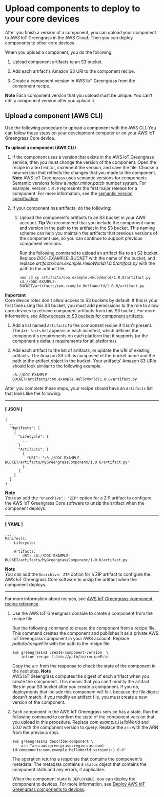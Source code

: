 # Upload components to deploy to your core devices<a name="upload-components"></a>

After you finish a version of a component, you can upload your component to AWS IoT Greengrass in the AWS Cloud\. Then you can deploy components to other core devices\.

When you upload a component, you do the following:

1. Upload component artifacts to an S3 bucket\.

1. Add each artifact's Amazon S3 URI to the component recipe\.

1. Create a component version in AWS IoT Greengrass from the component recipe\.

**Note**  <a name="component-version-uniqueness-note"></a>
<a name="component-version-uniqueness-para"></a>Each component version that you upload must be unique\. You can't edit a component version after you upload it\.

## Upload a component \(AWS CLI\)<a name="upload-component-cli"></a>

Use the following procedure to upload a component with the AWS CLI\. You can follow these steps on your development computer or on your AWS IoT Greengrass Core device\.

**To upload a component \(AWS CLI\)**

1. If the component uses a version that exists in the AWS IoT Greengrass service, then you must change the version of the component\. Open the recipe in a text editor, increment the version, and save the file\. Choose a new version that reflects the changes that you made to the component\.
**Note**  <a name="semver-note"></a>
<a name="semver-para"></a>AWS IoT Greengrass uses semantic versions for components\. Semantic versions follow a *major*\.*minor*\.*patch* number system\. For example, version `1.0.0` represents the first major release for a component\. For more information, see the [semantic version specification](https://semver.org/)\.

1. If your component has artifacts, do the following:

   1. Upload the component's artifacts to an S3 bucket in your AWS account\.
**Tip**  <a name="artifact-path-tip"></a>
We recommend that you include the component name and version in the path to the artifact in the S3 bucket\. This naming scheme can help you maintain the artifacts that previous versions of the component use, so you can continue to support previous component versions\.

      Run the following command to upload an artifact file to an S3 bucket\. Replace *DOC\-EXAMPLE\-BUCKET* with the name of the bucket, and replace *artifacts/com\.example\.HelloWorld/1\.0\.0/artifact\.py* with the path to the artifact file\.

      ```
      aws s3 cp artifacts/com.example.HelloWorld/1.0.0/artifact.py s3://DOC-EXAMPLE-BUCKET/artifacts/com.example.HelloWorld/1.0.0/artifact.py
      ```
**Important**  
Core device roles don't allow access to S3 buckets by default\. If this is your first time using this S3 bucket, you must add permissions to the role to allow core devices to retrieve component artifacts from this S3 bucket\. For more information, see [Allow access to S3 buckets for component artifacts](device-service-role.md#device-service-role-access-s3-bucket)\.

   1. Add a list named `Artifacts` to the component recipe if it isn't present\. The `Artifacts` list appears in each manifest, which defines the component's requirements on each platform that it supports \(or the component's default requirements for all platforms\)\.

   1. Add each artifact to the list of artifacts, or update the URI of existing artifacts\. The Amazon S3 URI is composed of the bucket name and the path to the artifact object in the bucket\. Your artifacts' Amazon S3 URIs should look similar to the following example\.

      ```
      s3://DOC-EXAMPLE-BUCKET/artifacts/com.example.HelloWorld/1.0.0/artifact.py
      ```

   After you complete these steps, your recipe should have an `Artifacts` list that looks like the following\.

------
#### [ JSON ]

   ```
   {
     ...
     "Manifests": [
       {
         "Lifecycle": {
           ...
         }
         "Artifacts": [
           {
             "URI": "s3://DOC-EXAMPLE-BUCKET/artifacts/MyGreengrassComponent/1.0.0/artifact.py"
           }
         ]
       }
     ]
   }
   ```

**Note**  
You can add the `"Unarchive": "ZIP"` option for a ZIP artifact to configure the AWS IoT Greengrass Core software to unzip the artifact when the component deploys\.

------
#### [ YAML ]

   ```
   ...
   Manifests:
     - Lifecycle:
         ...
       Artifacts:
         - URI: s3://DOC-EXAMPLE-BUCKET/artifacts/MyGreengrassComponent/1.0.0/artifact.py
   ```

**Note**  
You can add the `Unarchive: ZIP` option for a ZIP artifact to configure the AWS IoT Greengrass Core software to unzip the artifact when the component deploys\.

------

   For more information about recipes, see [AWS IoT Greengrass component recipe reference](component-recipe-reference.md)\.

1. Use the AWS IoT Greengrass console to create a component from the recipe file\.

   Run the following command to create the component from a recipe file\. This command creates the component and publishes it as a private AWS IoT Greengrass component in your AWS account\. Replace *path/to/recipeFile* with the path to the recipe file\.

   ```
   aws greengrassv2 create-component-version  \
     --inline-recipe fileb://path/to/recipeFile
   ```

   Copy the `arn` from the response to check the state of the component in the next step\.
**Note**  
AWS IoT Greengrass computes the digest of each artifact when you create the component\. This means that you can't modify the artifact files in your S3 bucket after you create a component\. If you do, deployments that include this component will fail, because the file digest doesn't match\. If you modify an artifact file, you must create a new version of the component\.

1. Each component in the AWS IoT Greengrass service has a state\. Run the following command to confirm the state of the component version that you upload in this procedure\. Replace *com\.example\.HelloWorld* and *1\.0\.0* with the component version to query\. Replace the `arn` with the ARN from the previous step\.

   ```
   aws greengrassv2 describe-component \
     --arn "arn:aws:greengrass:region:account-id:components:com.example.HelloWorld:versions:1.0.0"
   ```

   The operation returns a response that contains the component's metadata\. The metadata contains a `status` object that contains the component state and any errors, if applicable\.

   When the component state is `DEPLOYABLE`, you can deploy the component to devices\. For more information, see [Deploy AWS IoT Greengrass components to devices](manage-deployments.md)\.